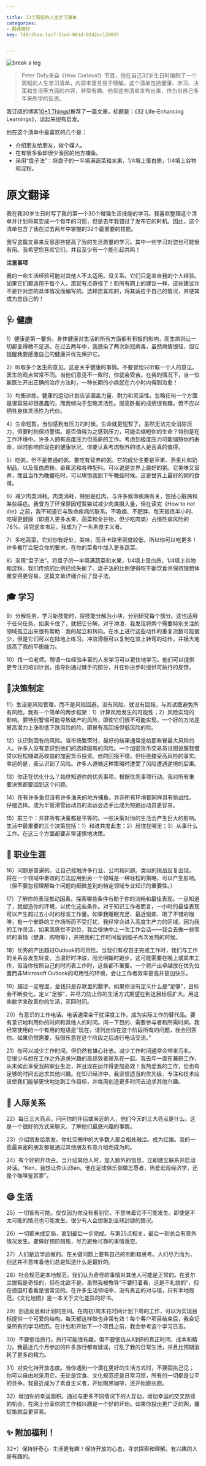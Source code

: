 ```yaml
---

title: 32个简短的人生学习清单
categories:
- 翻译摘抄
key: f49c35ea-1ac7-11ed-861d-0242ac120035


---
```




![break a leg](https://icdb-images.oss-cn-hangzhou.aliyuncs.com/news/2023/06/21/WechatIMG848.jpg)


> Peter Dufy来自《How Curious!》节目，他在自己32岁生日时编制了一个简短的人生学习清单，内容丰富且易于理解。这个清单包括健康、学习、决策和生活等方面的内容，非常有趣。他将这些清单发布出来，作为对自己多年来所学的反思。

我订阅的博客<a href="https://rishikesh.substack.com/p/32-learnings-how-to-build-muscle">10+1 Things!</a>推荐了一篇文章，标题是：《32 Life-Enhancing Learnings》，读起来很有启发。

他在这个清单中最喜欢的几个是：

- 介绍朋友给朋友，做个媒人。
- 在有很多鱼却很少渔民的地方捕鱼。
- 采用“盘子法”：将盘子的一半填满蔬菜和水果，1/4填上蛋白质，1/4填上谷物和淀粉。


# 原文翻译

我在我30岁生日时写了我的第一个30个增强生活技能的学习。我喜欢整理这个清单并计划将其变成一个每年的习惯，但是去年我错过了发布它的时机。因此，这个清单包含了我在过去两年中掌握的32个最重要的技能。

我写这篇文章来反思那些提高了我的生活质量的学习。其中一些学习对您也可能很有用。我希望您喜欢它们，并且至少有一个能引起共鸣！

**注意事项**

我的一些生活经验可能对其他人不太适用。没关系。它们只是来自我的个人经验。如果它们都适用于每个人，那就有点奇怪了！和所有网上的建议一样，这些建议并不是针对您的具体情况而编写的。选择您喜欢的，将其适应于自己的情况，并使其成为您自己的！

## 🩺 健康

1）健康是第一要务。身体健康对生活的所有方面都有积极的影响，而生病则让一切都变得微不足道。在过去两年中，我感染了两次新冠病毒，虽然病情很轻，但它提醒我要感激自己的健康并优先保护它。

2）听取多个医生的意见。这是关乎健康的事情。不要冒险只听取一个人的意见。医生的观点常常不同。当他们意见不一致时，你就会受苦。在我的情况下，当一位新医生开出正确的治疗方法时，一种长期的小病就在六小时内得到治愈！

3）均衡训练。健康的运动计划应该涵盖力量、耐力和灵活性。忽略任何一个方面是很容易却很愚蠢的，而我倾向于忽略灵活性。提高卧推的成绩很有趣，但不应以牺牲身体灵活性为代价。

4）生命短暂。当你感到有压力的时候，生命就更短暂了。虽然无法完全消除压力，但要时刻保持警惕。是否值得为之感到压力，可能会缩短你的生命？特别是在工作环境中。许多人拥有高度压力但高薪的工作。考虑到极度压力可能缩短你的寿命，同时影响你现在的健康状况，你要认真考虑额外的收入是否真的值得。

5）吃粥，但不是普通的粥，要吃有营养的粥。它的成分主要是苹果、燕麦片和奶制品，以及蛋白质粉、香蕉泥和各种配料。可以说是世界上最好的粥。它美味又营养，而且当作为晚餐吃时，可以填饱我到下午晚些时候。这是世界上最好的粥的食谱。

6）减少肉类消耗。肉类消耗，特别是红肉，与许多致命疾病有关，包括心脏病和某些癌症。我曾为了环保原因短暂尝试减少肉类摄入量，但在读完《How to not die》之前，我不知道它与致命疾病的联系。不吸烟、不肥胖、每天锻炼半小时、吃得更健康（即摄入更多水果、蔬菜和全谷物，但少吃肉类）占慢性病风险的78%。读完这本书后，我成为了一名素食主义者。

7）多吃蔬菜。它对你有好处，美味，而且卡路里密度较低，所以你可以吃更多！许多餐厅会配合你的要求，在你的菜肴中加入更多蔬菜。

8）采用“盘子法”。将盘子的一半填满蔬菜和水果，1/4填上蛋白质，1/4填上谷物和淀粉。我们传统的比例已经失衡了。盘子法的比例使得吃平衡饮食并保持理想体重变得更容易。这篇文章详细介绍了盘子法。

## 🎓 学习

9）分解任务。学习新技能时，将技能分解为小块，分别研究每个部分。这也适用于任何任务。如果卡住了，就把它分解。对于冲浪，我发现将两个需要特别关注的领域孤立出来很有帮助：我的起立和转向。在水上进行这些动作的重复次数可能很少，但是它们可以在陆地上练习。冲浪滑板可以复制在浪上转弯的动作，并极大地提高了我的平衡能力。

10）找一位老师。聘请一位经验丰富的人来学习可以更快地学习。他们可以提供更专注的培训计划，指导你通过棘手的部分，并在你进步时提供可执行的反馈。

## 🤔决策制定

11）生活是风险管理，而不是风险回避。没有风险，就没有回报。与其试图避免所有风险，我有一个简单的两步框架：1）计算风险发生的可能性；2）风险实现的影响。要特别警惕可能导致破产的风险，即使它们很不可能实现。一个好的方法是冒高潜力上涨和低下跌风险的险，即冒有高回报但低风险的险。

12）认识到固有的风险。当市场繁荣时，最好的结果通常是给那些冒最大风险的人。许多人没有意识到他们的选择固有的风险。一个加密货币交易员试图说服我借贷以轻松赚取高收益的加密货币投资。他的回报不错，但拒绝接受高风险的事实。幸运的是，我认识到了风险。许多人遵循这种策略时遭受了风险遭遇逆境的后果。

13）你正在优化什么？始终知道你的优先事项，根据优先事项行动。我对所有重要决策都要回到这个问题。

14）在有许多鱼但没有许多渔夫的地方捕鱼。并非所有环境都同样具有挑战性。仔细选择。成为半管滑雪运动员的奥运会选手比成为短跑运动员更容易。

15）前三个：并非所有决策都是平等的。一些决策对你的生活会产生巨大的影响。生活中最重要的三个决策包括：1）和谁共度此生；2）居住在哪里；3）从事什么工作。在这三个方面都要非常谨慎地决策。

## 💼 职业生涯

16）问题是普遍的。让自己接触许多行业、公司和问题。类似的挑战反复出现。将在一个领域中奏效的方法应用到另一个领域是一种轻松的策略，可以产生影响。（但不要忽视理解每个问题的细微差别的特定领域专业知识的重要性。）

17）了解你的表现推动因素。探索哪些条件有助于你的流畅和最佳表现。一旦知道了，就塑造你的环境，以优化这些条件。对于知识工作者而言，一小时的最佳表现可以产生超过五小时的标准工作量。如果我睡眠充足、最近锻炼、喝了不错的咖啡，有一个安静的工作场所而不受打扰，我经常会进入高度生产力的区域。因为我的工作灵活，如果我感觉不到位，我会很快中止一次工作会话——我会去做一些零碎的事情（健身、购物等），并把我的工作时间留到脑子再次发热的时候。

18）优秀的产出超过Outlook的可用性。当我们有权自主完成工作时，我们与工作的关系会发生转变。当浪好时冲浪，阳光明媚时跑步。这可能需要在晚上或周末工作，但当你按照自己的时间表工作时，这些都不重要。一个将产出卓越放在优先位置而非Microsoft Outlook的可用性的环境，会让工作者效率更高并更加快乐。

19）超过一定程度，金钱只是存款里的数字。如果你没有定义什么是“足够”，目标会不断变化。定义“足够”，并尽力防止你的生活方式期望在到达目标后扩大。用这些数字来改善你的生活，买回时间。

20）有意识的工作电话。电话通常会干扰深度工作，成为实际工作的替代品。要有意识地利用你的时间和其他人的时间。问一下目的、需要参与者和所需时间。我经常使用的一个有用的短语是“现在，请列出你在这个阶段所有的问题，我会回答你。如果仍然需要，我很乐意在这个阶段之后进行电话交流。”

21）你可以减少工作时间，但仍然有雄心壮志。减少工作时间通常会带来污名。它很少与想在工作之外追求兴趣的高绩效者联系在一起。我去年一直在兼职工作，从未如此享受我的职业生涯，并且现在运作得更加高效！我热爱我的工作，但也有足够的时间去追求其他兴趣。在知识经济中，我坚信适当的优先级、专注和技术应该使我们能够更快地达到工作目标，并每周创造更多时间去追求其他兴趣。

## 👯 人际关系

22）每日三大亮点。问问你的伴侣或亲近的人，他们今天的三大亮点是什么。这是一个很好的方式来聊天，了解他们最感兴趣的事情。

23）介绍朋友给朋友。你社交圈中的大多数人都会相处融洽。成为红娘。我的一些最亲密的朋友都是通过其他朋友有意介绍而成为的。

24）有个好的开场白。当介绍其他人时，加入额外的信息，立即建立联系并启动对话。“Ken，我想让你认识Ian。他在足球俱乐部做志愿者，热爱宏观经济学，还是个咖啡鉴赏家”。

## 😄 生活

25）一切皆有可能。仅仅因为你没有看到它，不意味着它不可能发生。即使是不太可能的情况也可能发生。很少有人会想象到全球封锁的情况。

26）一切都未成定局，直到最后一步完成。与第25点相关，最后一刻总会有意外情况发生。要做好预防措施，尽力避免可靠的事情落空。

27）人们是边学边做的。在关键问题上要有自己的判断和思考。人们尽力而为，但这并不意味着他们总是知道什么是最好的。

28）社会规范是本地规范。我们认为奇怪的事情对其他人可能是正常的。在爱尔兰脱鞋是奇怪的，但在北欧不是。虽然我被教导“不要盯着看，这是不礼貌的”，但在德国盯着看是很常见的。在许多生活领域中，没有真正的对与错，只有本地规范。《文化地图》是一本关于文化差异的好书。

29）创造反思和计划的空间。在周初/周末花时间计划下周的工作，可以为实现目标提供一个可爱的结构。每天都这样做也非常有效！每个客户项目结束后，我会记录所有的学习经历。在计划和开始下一个项目之前，我会参考这个学习日志。

30）不要低估旅行。旅行可能很有趣，但不要低估从A到B的真正时间、成本和精力。我最近几个月参加的许多旅行都有延误，打乱了我的日常生活，并且比预期消耗了更多的精力。

31）对变化持开放态度。当你遇到一个潜在更好的生活方式时，不要固执己见；你可以自由地采用它。无论是饮食、文化规范还是日常习惯，所有的一切都是公平的竞争。我最近成为了素食主义者，开始喝黑咖啡，还开始跑长跑。

32）增加你的幸运面积。通过与更多不同情况下的人互动，增加幸运的交叉路径的机会。在网上分享你的工作和兴趣是一个好的开始。如果你投出更广泛的网，捕捉鱼就会更容易。

## ✨ 附加福利！

32+）保持好奇心- 生活更有趣！保持开放的心态，寻求探索和理解。有兴趣的人是有趣的。